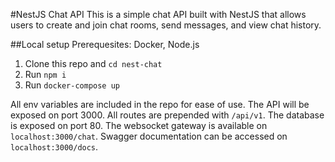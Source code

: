 #NestJS Chat API
This is a simple chat API built with NestJS that allows users to create and join chat rooms, send messages, and view chat history.

##Local setup
Prerequesites: Docker, Node.js

1. Clone this repo and `cd nest-chat`
2. Run `npm i`
3. Run `docker-compose up`

All env variables are included in the repo for ease of use.
The API will be exposed on port 3000. All routes are prepended with `/api/v1`. The database is exposed on port 80. The websocket gateway is available on `localhost:3000/chat`.
Swagger documentation can be accessed on `localhost:3000/docs`.
